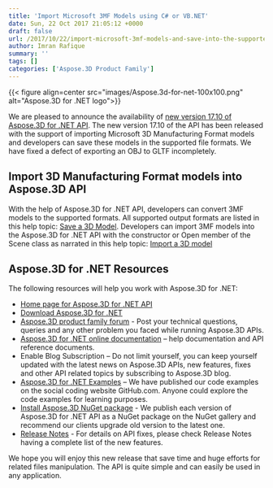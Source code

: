 ```yaml
---
title: 'Import Microsoft 3MF Models using C# or VB.NET'
date: Sun, 22 Oct 2017 21:05:12 +0000
draft: false
url: /2017/10/22/import-microsoft-3mf-models-and-save-into-the-supported-formats-with-aspose.3d-for-.net-api/
author: Imran Rafique
summary: ''
tags: []
categories: ['Aspose.3D Product Family']
---
```




{{< figure align=center src="images/Aspose.3d-for-net-100x100.png" alt="Aspose.3D for .NET logo">}}


We are pleased to announce the availability of [new version 17.10 of Aspose.3D for .NET API][1]. The new version 17.10 of the API has been released with the support of importing Microsoft 3D Manufacturing Format models and developers can save these models in the supported file formats. We have fixed a defect of exporting an OBJ to GLTF incompletely.

## Import 3D Manufacturing Format models into Aspose.3D API

With the help of Aspose.3D for .NET API, developers can convert 3MF models to the supported formats. All supported output formats are listed in this help topic: [Save a 3D Model][2]. Developers can import 3MF models into the Aspose.3D for .NET API with the constructor or Open member of the Scene class as narrated in this help topic: [Import a 3D model][3]

## Aspose.3D for .NET Resources

The following resources will help you work with Aspose.3D for .NET:

*   [Home page for Aspose.3D for .NET API][4]
*   [Download Aspose.3D for .NET][5]
*   [Aspose.3D product family forum][6] - Post your technical questions, queries and any other problem you faced while running Aspose.3D APIs.
*   [Aspose.3D for .NET online documentation][7] – help documentation and API reference documents.
*   Enable Blog Subscription – Do not limit yourself, you can keep yourself updated with the latest news on Aspose.3D APIs, new features, fixes and other API related topics by subscribing to Aspose.3D blog.
*   [Aspose.3D for .NET Examples][8] – We have published our code examples on the social coding website GitHub.com. Anyone could explore the code examples for learning purposes.
*   [Install Aspose.3D NuGet package][9] - We publish each version of Aspose.3D for .NET API as a NuGet package on the NuGet gallery and recommend our clients upgrade old version to the latest one.
*   [Release Notes][10] - For details on API fixes, please check Release Notes having a complete list of the new features.

We hope you will enjoy this new release that save time and huge efforts for related files manipulation. The API is quite simple and can easily be used in any application.




[1]: https://downloads.aspose.com/3d/net/new-releases/aspose.3d-for-.net-17.10/
[2]: https://docs.aspose.com/display/3dnet/Save+a+3D+Document
[3]: https://docs.aspose.com/display/3dnet/Create+and+Read+an+Existing+3D+Scene#CreateandReadanExisting3DScene-Readinga3DScene
[4]: http://www.aspose.com/products/3d/net
[5]: http://downloads.aspose.com/3d/net
[6]: https://forum.aspose.com/c/3d
[7]: https://docs.aspose.com/display/3dnet/Home
[8]: https://github.com/aspose3D/Aspose_3d_NET
[9]: https://www.nuget.org/packages/Aspose.3d
[10]: https://docs.aspose.com/display/3dnet/Aspose.3D+for+.NET+17.10+-+October+2017




